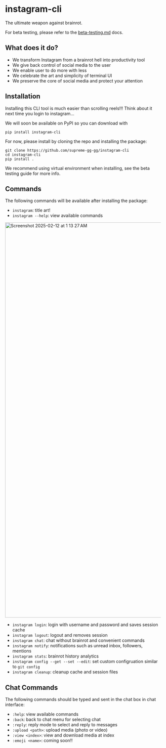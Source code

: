 # instagram-cli

The ultimate weapon against brainrot.

For beta testing, please refer to the [beta-testing.md](beta-testing.md) docs.

## What does it do?

- We transform Instagram from a brainrot hell into productivity tool
- We give back control of social media to the user
- We enable user to do more with less
- We celebrate the art and simplicity of terminal UI
- We preserve the core of social media and protect your attention

## Installation

Installing this CLI tool is much easier than scrolling reels!!! Think about it next time you login to instagram...

We will soon be available on PyPI so you can download with 

```
pip install instagram-cli
```

For now, please install by cloning the repo and installing the package:

```
git clone https://github.com/supreme-gg-gg/instagram-cli
cd instagram-cli
pip install .
```

We recommend using virtual environment when installing, see the beta testing guide for more info.

## Commands

The following commands will be available after installing the package:

- `instagram`: title art!
- `instagram --help`: view available commands
<img width="1280" alt="Screenshot 2025-02-12 at 1 13 27 AM" src="https://github.com/user-attachments/assets/ed332ea5-b30c-42e5-a0ae-7ad4b1170d5a" />

- `instagram login`: login with username and password and saves session cache
- `instagram logout`: logout and removes session
- `instagram chat`: chat without brainrot and convenient commands
- `instagram notify`: notifications such as unread inbox, followers, mentions
- `instagram stats`: brainrot history analytics
- `instagram config --get --set --edit`: set custom configruation similar to `git config`
- `instagram cleanup`: cleanup cache and session files

## Chat Commands

The following commands should be typed and sent in the chat box in chat interface:

- `:help`: view available commands
- `:back`: back to chat menu for selecting chat
- `:reply`: reply mode to select and reply to messages
- `:upload <path>`: upload media (photo or video)
- `:view <index>`: view and download media at index
- `:emoji <name>`: coming soon!!
